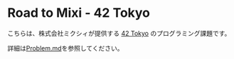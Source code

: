 # Road to Mixi - 42 Tokyo

こちらは、株式会社ミクシィが提供する [42 Tokyo](https://42tokyo.jp/) のプログラミング課題です。

詳細は[Problem.md](./Problem.md)を参照してください。
